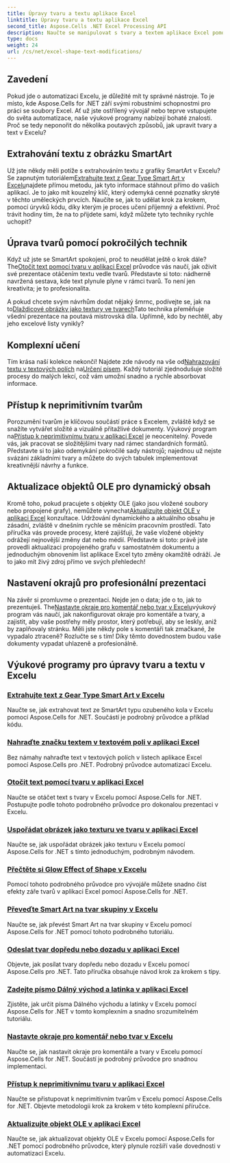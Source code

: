 ```yaml
---
title: Úpravy tvaru a textu aplikace Excel
linktitle: Úpravy tvaru a textu aplikace Excel
second_title: Aspose.Cells .NET Excel Processing API
description: Naučte se manipulovat s tvary a textem aplikace Excel pomocí Aspose.Cells for .NET pomocí snadno srozumitelných výukových programů a praktických příkladů kódu.
type: docs
weight: 24
url: /cs/net/excel-shape-text-modifications/
---
```

## Zavedení

Pokud jde o automatizaci Excelu, je důležité mít ty správné nástroje. To je místo, kde Aspose.Cells for .NET září svými robustními schopnostmi pro práci se soubory Excel. Ať už jste ostřílený vývojář nebo teprve vstupujete do světa automatizace, naše výukové programy nabízejí bohaté znalosti. Proč se tedy neponořit do několika poutavých způsobů, jak upravit tvary a text v Excelu? 

## Extrahování textu z obrázku SmartArt

 Už jste někdy měli potíže s extrahováním textu z grafiky SmartArt v Excelu? Se zapnutým tutoriálem[Extrahujte text z Gear Type Smart Art v Excelu](./extract-text-gear-smart-art-excel/)najdete přímou metodu, jak tyto informace stáhnout přímo do vašich aplikací. Je to jako mít kouzelný klíč, který odemyká cenné poznatky skryté v těchto uměleckých prvcích. Naučíte se, jak to udělat krok za krokem, pomocí úryvků kódu, díky kterým je proces učení příjemný a efektivní. Proč trávit hodiny tím, že na to přijdete sami, když můžete tyto techniky rychle uchopit? 

## Úprava tvarů pomocí pokročilých technik

 Když už jste se SmartArt spokojeni, proč to neudělat ještě o krok dále? The[Otočit text pomocí tvaru v aplikaci Excel](./rotate-text-shape-excel/) průvodce vás naučí, jak oživit své prezentace otáčením textu vedle tvarů. Představte si toto: nádherně navržená sestava, kde text plynule plyne v rámci tvarů. To není jen kreativita; je to profesionalita.

 A pokud chcete svým návrhům dodat nějaký šmrnc, podívejte se, jak na to[Dlaždicové obrázky jako textury ve tvarech](./tile-picture-texture-shape-excel/)Tato technika přeměňuje všední prezentace na poutavá mistrovská díla. Upřímně, kdo by nechtěl, aby jeho excelové listy vynikly?

## Komplexní učení

 Tím krása naší kolekce nekončí! Najdete zde návody na vše od[Nahrazování textu v textových polích](./replace-tag-text-textbox-excel/) na[Určení písem](./specify-far-east-latin-font-excel/). Každý tutoriál zjednodušuje složité procesy do malých lekcí, což vám umožní snadno a rychle absorbovat informace.

## Přístup k neprimitivním tvarům

 Porozumění tvarům je klíčovou součástí práce s Excelem, zvláště když se snažíte vytvářet složité a vizuálně přitažlivé dokumenty. Výukový program na[Přístup k neprimitivnímu tvaru v aplikaci Excel](./access-non-primitive-shape-excel/) je neocenitelný. Povede vás, jak pracovat se složitějšími tvary nad rámec standardních formátů. Představte si to jako odemykání pokročilé sady nástrojů; najednou už nejste svázáni základními tvary a můžete do svých tabulek implementovat kreativnější návrhy a funkce.

## Aktualizace objektů OLE pro dynamický obsah

 Kromě toho, pokud pracujete s objekty OLE (jako jsou vložené soubory nebo propojené grafy), nemůžete vynechat[Aktualizujte objekt OLE v aplikaci Excel](./refresh-ole-object-excel/) konzultace. Udržování dynamického a aktuálního obsahu je zásadní, zvláště v dnešním rychle se měnícím pracovním prostředí. Tato příručka vás provede procesy, které zajišťují, že vaše vložené objekty odrážejí nejnovější změny dat nebo médií. Představte si toto: právě jste provedli aktualizaci propojeného grafu v samostatném dokumentu a jednoduchým obnovením list aplikace Excel tyto změny okamžitě odráží. Je to jako mít živý zdroj přímo ve svých přehledech!

## Nastavení okrajů pro profesionální prezentaci

 Na závěr si promluvme o prezentaci. Nejde jen o data; jde o to, jak to prezentuješ. The[Nastavte okraje pro komentář nebo tvar v Excelu](./set-margins-comment-shape-excel/)výukový program vás naučí, jak nakonfigurovat okraje pro komentáře a tvary, a zajistit, aby vaše postřehy měly prostor, který potřebují, aby se leskly, aniž by zaplňovaly stránku. Měli jste někdy pole s komentáři tak zmačkané, že vypadalo ztraceně? Rozlučte se s tím! Díky těmto dovednostem budou vaše dokumenty vypadat uhlazeně a profesionálně.

## Výukové programy pro úpravy tvaru a textu v Excelu
### [Extrahujte text z Gear Type Smart Art v Excelu](./extract-text-gear-smart-art-excel/)
Naučte se, jak extrahovat text ze SmartArt typu ozubeného kola v Excelu pomocí Aspose.Cells for .NET. Součástí je podrobný průvodce a příklad kódu.
### [Nahraďte značku textem v textovém poli v aplikaci Excel](./replace-tag-text-textbox-excel/)
Bez námahy nahraďte text v textových polích v listech aplikace Excel pomocí Aspose.Cells pro .NET. Podrobný průvodce automatizací Excelu.
### [Otočit text pomocí tvaru v aplikaci Excel](./rotate-text-shape-excel/)
Naučte se otáčet text s tvary v Excelu pomocí Aspose.Cells for .NET. Postupujte podle tohoto podrobného průvodce pro dokonalou prezentaci v Excelu.
### [Uspořádat obrázek jako texturu ve tvaru v aplikaci Excel](./tile-picture-texture-shape-excel/)
Naučte se, jak uspořádat obrázek jako texturu v Excelu pomocí Aspose.Cells for .NET s tímto jednoduchým, podrobným návodem.
### [Přečtěte si Glow Effect of Shape v Excelu](./read-glow-effect-shape-excel/)
Pomocí tohoto podrobného průvodce pro vývojáře můžete snadno číst efekty záře tvarů v aplikaci Excel pomocí Aspose.Cells for .NET.
### [Převeďte Smart Art na tvar skupiny v Excelu](./convert-smart-art-group-shape-excel/)
Naučte se, jak převést Smart Art na tvar skupiny v Excelu pomocí Aspose.Cells for .NET pomocí tohoto podrobného tutoriálu.
### [Odeslat tvar dopředu nebo dozadu v aplikaci Excel](./send-shape-front-back-excel/)
Objevte, jak posílat tvary dopředu nebo dozadu v Excelu pomocí Aspose.Cells pro .NET. Tato příručka obsahuje návod krok za krokem s tipy.
### [Zadejte písmo Dálný východ a latinka v aplikaci Excel](./specify-far-east-latin-font-excel/)
Zjistěte, jak určit písma Dálného východu a latinky v Excelu pomocí Aspose.Cells for .NET v tomto komplexním a snadno srozumitelném tutoriálu.
### [Nastavte okraje pro komentář nebo tvar v Excelu](./set-margins-comment-shape-excel/)
Naučte se, jak nastavit okraje pro komentáře a tvary v Excelu pomocí Aspose.Cells for .NET. Součástí je podrobný průvodce pro snadnou implementaci.
### [Přístup k neprimitivnímu tvaru v aplikaci Excel](./access-non-primitive-shape-excel/)
Naučte se přistupovat k neprimitivním tvarům v Excelu pomocí Aspose.Cells for .NET. Objevte metodologii krok za krokem v této komplexní příručce.
### [Aktualizujte objekt OLE v aplikaci Excel](./refresh-ole-object-excel/)
Naučte se, jak aktualizovat objekty OLE v Excelu pomocí Aspose.Cells for .NET pomocí podrobného průvodce, který plynule rozšíří vaše dovednosti v automatizaci Excelu.